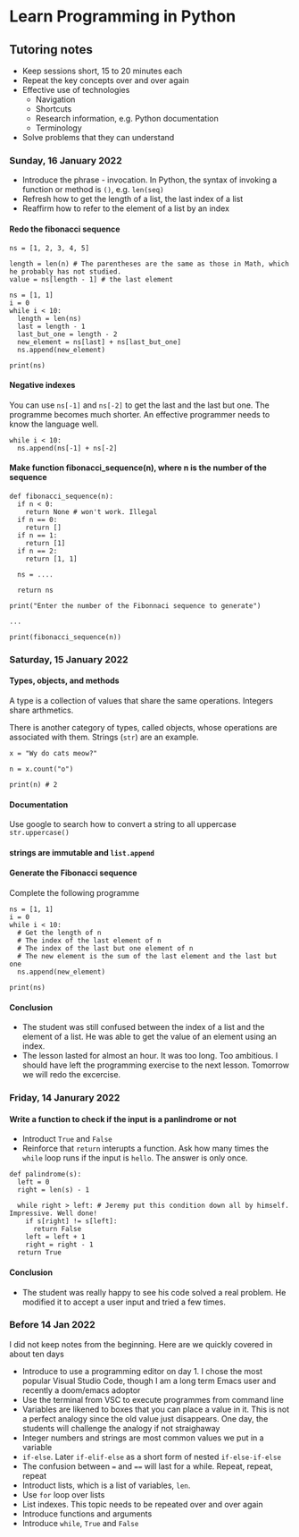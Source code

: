 # Learn Programming in Python

## Tutoring notes

- Keep sessions short, 15 to 20 minutes each
- Repeat the key concepts over and over again
- Effective use of technologies
  - Navigation
  - Shortcuts 
  - Research information, e.g. Python documentation
  - Terminology
- Solve problems that they can understand 

### Sunday, 16 January 2022

- Introduce the phrase - invocation. In Python, the syntax of invoking a function or method is `()`, e.g. `len(seq)`
- Refresh how to get the length of a list, the last index of a list
- Reaffirm how to refer to the element of a list by an index

#### Redo the fibonacci sequence 

```
ns = [1, 2, 3, 4, 5]

length = len(n) # The parentheses are the same as those in Math, which he probably has not studied.
value = ns[length - 1] # the last element

```

```
ns = [1, 1]
i = 0
while i < 10:
  length = len(ns)
  last = length - 1
  last_but_one = length - 2
  new_element = ns[last] + ns[last_but_one]
  ns.append(new_element)
 
print(ns)
```

#### Negative indexes

You can use `ns[-1]` and `ns[-2]` to get the last and the last but one. The programme becomes much shorter. An effective programmer needs to know the language well.

```
while i < 10:
  ns.append(ns[-1] + ns[-2]
```

#### Make function fibonacci_sequence(n), where n is the number of the sequence

```
def fibonacci_sequence(n):
  if n < 0: 
    return None # won't work. Illegal
  if n == 0: 
    return []
  if n == 1: 
    return [1]
  if n == 2: 
    return [1, 1]
  
  ns = ....
  
  return ns

print("Enter the number of the Fibonnaci sequence to generate")

... 

print(fibonacci_sequence(n))

```

### Saturday, 15 January 2022

#### Types, objects, and methods

A type is a collection of values that share the same operations. Integers share arthmetics. 

There is another category of types, called objects, whose operations are associated with them. Strings (`str`) are an example. 

```
x = "Wy do cats meow?"

n = x.count("o")

print(n) # 2
```

#### Documentation 

Use google to search how to convert a string to all uppercase `str.uppercase()`

#### strings are immutable and `list.append`

#### Generate the Fibonacci sequence

Complete the following programme

```
ns = [1, 1]
i = 0 
while i < 10:
  # Get the length of n
  # The index of the last element of n 
  # The index of the last but one element of n
  # The new element is the sum of the last element and the last but one
  ns.append(new_element)

print(ns)
```

#### Conclusion

- The student was still confused between the index of a list and the element of a list. He was able to get the value of an element using an index. 
- The lesson lasted for almost an hour. It was too long. Too ambitious. I should have left the programming exercise to the next lesson. Tomorrow we will redo the excercise.

### Friday, 14 Janurary 2022

#### Write a function to check if the input is a panlindrome or not

- Introduct `True` and `False`
- Reinforce that `return` interupts a function. Ask how many times the `while` loop runs if the input is `hello`. The answer is only once. 

```
def palindrome(s):
  left = 0
  right = len(s) - 1
  
  while right > left: # Jeremy put this condition down all by himself. Impressive. Well done!
    if s[right] != s[left]:
      return False
    left = left + 1
    right = right - 1
  return True  
```

#### Conclusion

- The student was really happy to see his code solved a real problem. He modified it to accept a user input and tried a few times. 

### Before 14 Jan 2022

I did not keep notes from the beginning. Here are we quickly covered in about ten days

- Introduce to use a programming editor on day 1. I chose the most popular Visual Studio Code, though I am a long term Emacs user and recently a doom/emacs adoptor
- Use the terminal from VSC to execute programmes from command line
- Variables are likened to boxes that you can place a value in it. This is not a perfect analogy since the old value just disappears. One day, the students will challenge the analogy if not straighaway
- Integer numbers and strings are most common values we put in a variable
- `if-else`. Later `if-elif-else` as a short form of nested `if-else-if-else`
- The confusion between `=` and `==` will last for a while. Repeat, repeat, repeat
- Introduct lists, which is a list of variables, `len`. 
- Use `for` loop over lists 
- List indexes. This topic needs to be repeated over and over again
- Introduce functions and arguments
- Introduce `while`, `True` and `False`

